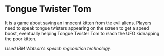 # Tongue Twister Tom

It is a game about saving an innocent kitten from the evil aliens. Players need to speak tongue twisters appearing on the screen to get a speed boost, eventually helping Tongue Twister Tom to reach the UFO kidnapping the poor kitten.

*Used IBM Watson's speach regconition technology.*

